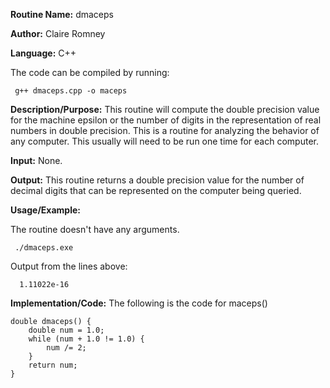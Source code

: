 **Routine Name:**           dmaceps

**Author:** Claire Romney

**Language:** C++

The code can be compiled by running:

     g++ dmaceps.cpp -o maceps

**Description/Purpose:** This routine will compute the double precision value for the machine epsilon or the number of digits
in the representation of real numbers in double precision. This is a routine for analyzing the behavior of any computer. This
usually will need to be run one time for each computer.

**Input:** None.

**Output:** This routine returns a double precision value for the number of decimal digits that can be represented on the
computer being queried.

**Usage/Example:**

The routine doesn't have any arguments.

     ./dmaceps.exe

Output from the lines above:

      1.11022e-16

**Implementation/Code:** The following is the code for maceps()

    double dmaceps() {
	    double num = 1.0;
	    while (num + 1.0 != 1.0) {
		    num /= 2;
	    }
	    return num;
    }
